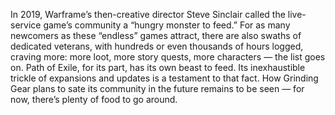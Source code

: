 In 2019, Warframe’s then-creative director Steve Sinclair called the live-service game’s community a “hungry monster to feed.” For as many newcomers as these “endless” games attract, there are also swaths of dedicated veterans, with hundreds or even thousands of hours logged, craving more: more loot, more story quests, more characters — the list goes on. Path of Exile, for its part, has its own beast to feed. Its inexhaustible trickle of expansions and updates is a testament to that fact. How Grinding Gear plans to sate its community in the future remains to be seen — for now, there’s plenty of food to go around. 
